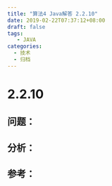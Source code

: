 ```yaml
---
title: "算法4 Java解答 2.2.10"
date: 2019-02-22T07:37:12+08:00
draft: false
tags:
   - JAVA
categories:
  - 技术
  - 归档
---
```



# 2.2.10

## 问题：


## 分析：


## 参考：


